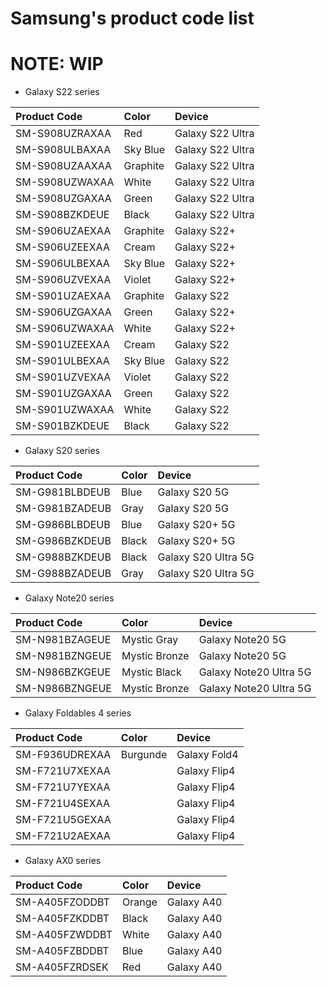 # Samsung's product code list
# NOTE: WIP


- Galaxy S22 series

| Product Code     | Color          |Device                 |
:------------------|:---------------|:----------------------|
| SM-S908UZRAXAA   |  Red           |   Galaxy S22 Ultra    |
| SM-S908ULBAXAA   |  Sky Blue      |   Galaxy S22 Ultra    |
| SM-S908UZAAXAA   | Graphite       |   Galaxy S22 Ultra    |
| SM-S908UZWAXAA   | White          |   Galaxy S22 Ultra    |
| SM-S908UZGAXAA   | Green          |   Galaxy S22 Ultra    |
| SM-S908BZKDEUE   | Black          |   Galaxy S22 Ultra    |
| SM-S906UZAEXAA   | Graphite       |   Galaxy S22+         |
| SM-S906UZEEXAA   | Cream          |   Galaxy S22+         |
| SM-S906ULBEXAA   | Sky Blue       |   Galaxy S22+         |
| SM-S906UZVEXAA   | Violet         |   Galaxy S22+         |
| SM-S901UZAEXAA   | Graphite       |   Galaxy S22          |
| SM-S906UZGAXAA   | Green          |   Galaxy S22+         |
| SM-S906UZWAXAA   | White          |   Galaxy S22+         |
| SM-S901UZEEXAA   | Cream          |   Galaxy S22          |
| SM-S901ULBEXAA   | Sky Blue       |   Galaxy S22          |
| SM-S901UZVEXAA   | Violet         |   Galaxy S22          |
| SM-S901UZGAXAA   | Green          |   Galaxy S22          |
| SM-S901UZWAXAA   | White          |   Galaxy S22          |
| SM-S901BZKDEUE   | Black          |   Galaxy S22          |

- Galaxy S20 series

| Product Code     | Color          |Device                 |
:------------------|:---------------|:----------------------|
| SM-G981BLBDEUB   |  Blue          |   Galaxy S20 5G       |
| SM-G981BZADEUB   |  Gray          |   Galaxy S20 5G       |
| SM-G986BLBDEUB   |  Blue          |   Galaxy S20+ 5G      |
| SM-G986BZKDEUB   |  Black         |   Galaxy S20+ 5G      |
| SM-G988BZKDEUB   |  Black         |   Galaxy S20 Ultra 5G |
| SM-G988BZADEUB   |  Gray          |   Galaxy S20 Ultra 5G |

- Galaxy Note20 series

| Product Code     | Color          |Device                       |
:------------------|:---------------|:----------------------------|
| SM-N981BZAGEUE   |  Mystic Gray   |   Galaxy Note20 5G          |
| SM-N981BZNGEUE   |  Mystic Bronze |   Galaxy Note20 5G          |
| SM-N986BZKGEUE   |  Mystic Black  |   Galaxy Note20 Ultra 5G    |
| SM-N986BZNGEUE   |  Mystic Bronze |   Galaxy Note20 Ultra 5G    |

- Galaxy Foldables 4 series

| Product Code      | Color     | Device       |
:-------------------|:----------|:-------------|
| SM-F936UDREXAA    | Burgunde  | Galaxy Fold4 |
| SM-F721U7XEXAA    |           | Galaxy Flip4 |
| SM-F721U7YEXAA    |           | Galaxy Flip4 |
| SM-F721U4SEXAA    |           | Galaxy Flip4 |
| SM-F721U5GEXAA    |           | Galaxy Flip4 |
| SM-F721U2AEXAA    |           | Galaxy Flip4 |

- Galaxy AX0 series

| Product Code      | Color     | Device       |
:-------------------|:----------|:-------------|
| SM-A405FZODDBT    | Orange    | Galaxy A40   |
| SM-A405FZKDDBT    | Black     | Galaxy A40   |
| SM-A405FZWDDBT    | White     | Galaxy A40   |
| SM-A405FZBDDBT    | Blue      | Galaxy A40   |
| SM-A405FZRDSEK    | Red       | Galaxy A40   |